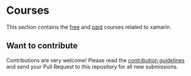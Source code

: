 # Courses

This section contains the [free](free.md) and [paid](paid.md) courses related to xamarin.

## Want to contribute

Contributions are very welcome! Please read the [contribution guidelines](contributing-guidelines.md) and send your Pull Request to this repository for all new submissions.